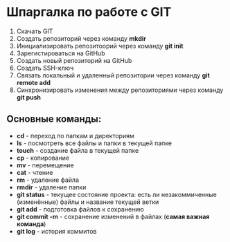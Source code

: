 # Шпаргалка по работе с GIT

1. Скачать GIT
2. Создать репозиторий через команду **mkdir**
3. Инициализировать репозитоорий через команду **git init**
4. Зарегистироваться на GitHub
5. Создать новый репозиторий на GitHub
6. Создать SSH-ключ
7. Связать локальный и удаленный репозитории через команду **git remote add**
8. Синхронизировать изменения между репозиториями через команду **git push**

## Основные команды:

* __cd__ - переход по папкам и директориям
* __ls__ - посмотреть все файлы и папки в текущей папке
* __touch__ - создание файла в текущей папке
* __cp__ - копирование
* __mv__ - перемещение
* __cat__ - чтение
* __rm__ - удаление файла
* __rmdir__ - удаление папки
* __git status__ - текущее состояние проекта: есть ли незакоммиченные (изменённые) файлы и название текущей ветки
* __git add__ - подготовка файлов к сохранению
* __git commit -m__ - сохранение изменений в файлах (**самая важная команда**)
* __git log__ - история коммитов